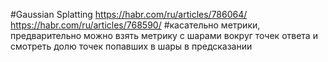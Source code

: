 #Gaussian Splatting
https://habr.com/ru/articles/786064/
https://habr.com/ru/articles/768590/
#касательно метрики, предварительно можно взять метрику с шарами вокруг точек ответа и смотреть долю точек попавших в шары в предсказании
